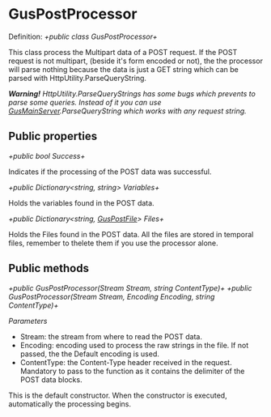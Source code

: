 # **GusPostProcessor**

Definition: _+public class GusPostProcessor+_

This class process the Multipart data of a POST request. If the POST request is not multipart, (beside it's form encoded or not), the the processor will parse nothing because the data is just a GET string which can be parsed with HttpUtility.ParseQueryString.

_**Warning!** HttpUtility.ParseQueryStrings has some bugs which prevents to parse some queries. Instead of it you can use [GusMainServer](GusMainServer).ParseQueryString which works with any request string._

## Public properties

_+public bool Success+_

Indicates if the processing of the POST data was successful.

_+public Dictionary<string, string> Variables+_

Holds the variables found in the POST data.

_+public Dictionary<string, [GusPostFile](GusPostFile)> Files+_

Holds the Files found in the POST data. All the files are stored in temporal files, remember to thelete them if you use the processor alone.

## Public methods

_+public GusPostProcessor(Stream Stream, string ContentType)+_
_+public GusPostProcessor(Stream Stream, Encoding Encoding, string ContentType)+_

_Parameters_

* Stream: the stream from where to read the POST data.
* Encoding: encoding used to process the raw strings in the file. If not passed, the the Default encoding is used.
* ContentType: the Content-Type header received in the request. Mandatory to pass to the function as it contains the delimiter of the POST data blocks.

This is the default constructor. When the constructor is executed, automatically the processing begins.